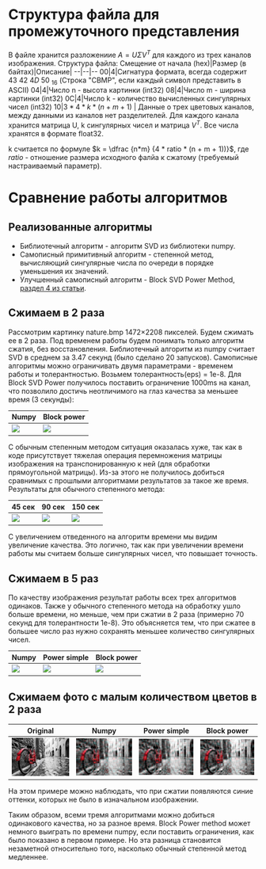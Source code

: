 # Структура файла для промежуточного представления

В файле хранится разложениие $A=U\Sigma V^T$ для каждого из трех каналов изображения. Структура файла:
Смещение от начала (hex)|Размер (в байтах)|Описание|
--|--|--
00|4|Сигнатура формата, всегда содержит $43\ 42\ 4D\ 50\ _{16}$ (Строка "CBMP", если каждый символ представить в ASCII)
04|4|Число n - высота картинки (int32)
08|4|Число m - ширина картинки (int32)
0C|4|Число k - количество вычисленных сингулярных чисел (int32)
10|$3 * 4 * k * (n + m + 1)$ | Данные о трех цветовых каналов, между данными из каналов нет разделителей. Для каждого канала хранится матрица U, k сингулярных чисел и матрица $V^T$. Все числа хранятся в формате float32.

k считается по формуле $k = \dfrac {n*m} {4 * ratio * (n + m + 1))}$, где $ratio$ - отношение размера исходного фалйа к
сжатому (требуемый настраиваемый параметр).

# Сравнение работы алгоритмов

## Реализованные алгоритмы

* Библиотечный алгоритм - алгоритм SVD из библиотеки numpy.
* Самописный примитивный алгоритм - степенной метод, вычисляющий сингулярные числа по очереди в порядке уменьшения их
  значений.
* Улучшенный самописный алгоритм - Block SVD Power
  Method, [раздел 4 из статьи](https://sciendo.com/article/10.1515/auom-2015-0024?content-tab=abstract).

## Сжимаем в 2 раза

Рассмотрим картинку nature.bmp 1472×2208 пикселей. Будем сжимать ее в 2 раза. Под временем работы будем понимать только
алгоритм сжатия, без восстановления.
Библиотечный алгоритм из numpy считает SVD в среднем
за 3.47 секунд (было сделано 20 запусков). Самописные алгоритмы можно ограничивать двумя параметрами - временем работы и
толерантностью.
Возьмем толерантность(eps) = 1e-8. Для Block SVD Power получилось поставить ограничение 1000ms на канал, что позволило
достичь неотличимого на глаз качества за меньшее время (3 секунды):

| Numpy                                | Block power                                |
|--------------------------------------|--------------------------------------------|
| ![](nature_results/nature_numpy.bmp) | ![](nature_results/nature_block_power.bmp) |

С обычным степенным методом ситуация оказалась хуже, так как в коде присутствует тяжелая операция перемножения матрицы
изображения на транспонированную к ней (для обработки прямоугольной матрицы). Из-за этого
не получилось добиться сравнимых с прошлыми алгоритмами результатов за такое же время.
Результаты для обычного степенного метода:

| 45 сек                                            | 90 сек                                            | 150 сек                                            |
|---------------------------------------------------|---------------------------------------------------|----------------------------------------------------|
| ![](nature_results/nature_power_simple-45sec.bmp) | ![](nature_results/nature_power_simple-90sec.bmp) | ![](nature_results/nature_power_simple-150sec.bmp) |

С увеличением отведенного на алгоритм времени мы видим увеличение качества. Это логично, так как при увеличении времени
работы мы считаем больше сингулярных чисел, что повышает точность.

## Сжимаем в 5 раз

По качеству изображения результат работы всех трех алгоритмов одинаков. Также у обычного степенного метода на обработку
ушло больше времени, но меньше,
чем при сжатии в 2 раза (примерно 70 секунд для толерантности 1e-8). Это объясняется тем, что при сжатее в большее число
раз нужно сохранять меньшее количество сингулярных чисел.

| Numpy                            | Power simple                            | Block power                            |
|----------------------------------|-----------------------------------------|----------------------------------------|
| ![](compress_5/nature_numpy.bmp) | ![](compress_5/nature_power_simple.bmp) | ![](compress_5/nature_block_power.bmp) |

## Сжимаем фото с малым количеством цветов в 2 раза

| Original                    | Numpy                              | Power simple                            | Block power                            |
|-----------------------------|------------------------------------|-----------------------------------------|----------------------------------------|
| ![](src-images/bicycle.bmp) | ![](black_white/bicycle_numpy.bmp) | ![](black_white/bicycle_power_simple.bmp) | ![](black_white/bicycle_block_power.bmp) |

На этом примере можно наблюдать, что при сжатии появляются синие оттенки, которых не было в изначальном изображении.  

Таким образом, всеми тремя алгоритмами можно добиться одинакового качества, но 
за разное время. Block Power method может немного выиграть по времени numpy, если поставить ограничения, как было показано в первом примере.
Но эта разница становится незаметной относительно того, насколько обычный степенной метод медленнее.